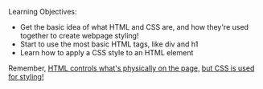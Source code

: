 Learning Objectives:
* Get the basic idea of what HTML and CSS are, and how they're used together to create webpage styling!
* Start to use the most basic HTML tags, like div and h1
* Learn how to apply a CSS style to an HTML element

Remember, [HTML controls what's physically on the page,](https://learn.digitalcrafts.com/immersive/lessons/front-end-foundations/html-101/#lesson) [but CSS is used for styling!](https://learn.digitalcrafts.com/immersive/lessons/front-end-foundations/css-101/#overview)
